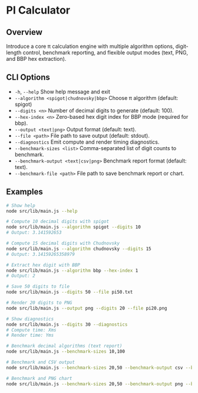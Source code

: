 # PI Calculator

## Overview

Introduce a core π calculation engine with multiple algorithm options, digit-length control, benchmark reporting, and flexible output modes (text, PNG, and BBP hex extraction).

## CLI Options

* `-h`, `--help`                  Show help message and exit
* `--algorithm <spigot|chudnovsky|bbp>`  Choose π algorithm (default: spigot)
* `--digits <n>`                 Number of decimal digits to generate (default: 100).
* `--hex-index <n>`              Zero-based hex digit index for BBP mode (required for bbp).
* `--output <text|png>`          Output format (default: text).
* `--file <path>`                File path to save output (default: stdout).
* `--diagnostics`                Emit compute and render timing diagnostics.
* `--benchmark-sizes <list>`     Comma-separated list of digit counts to benchmark.
* `--benchmark-output <text|csv|png>`  Benchmark report format (default: text).
* `--benchmark-file <path>`      File path to save benchmark report or chart.

## Examples

```bash
# Show help
node src/lib/main.js --help

# Compute 10 decimal digits with spigot
node src/lib/main.js --algorithm spigot --digits 10
# Output: 3.141592653

# Compute 15 decimal digits with Chudnovsky
node src/lib/main.js --algorithm chudnovsky --digits 15
# Output: 3.14159265358979

# Extract hex digit with BBP
node src/lib/main.js --algorithm bbp --hex-index 1
# Output: 2

# Save 50 digits to file
node src/lib/main.js --digits 50 --file pi50.txt

# Render 20 digits to PNG
node src/lib/main.js --output png --digits 20 --file pi20.png

# Show diagnostics
node src/lib/main.js --digits 30 --diagnostics
# Compute time: Xms
# Render time: Yms

# Benchmark decimal algorithms (text report)
node src/lib/main.js --benchmark-sizes 10,100

# Benchmark and CSV output
node src/lib/main.js --benchmark-sizes 20,50 --benchmark-output csv --benchmark-file benchmark.csv

# Benchmark and PNG chart
node src/lib/main.js --benchmark-sizes 20,50 --benchmark-output png --benchmark-file benchmark.png
```